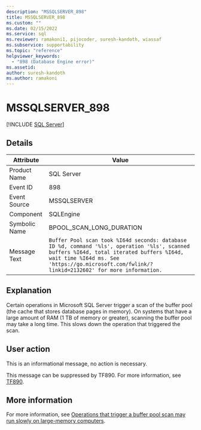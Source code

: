 ```yaml
---
description: "MSSQLSERVER_898"
title: MSSQLSERVER_898
ms.custom: ""
ms.date: 02/15/2022
ms.service: sql
ms.reviewer: ramakoni1, pijocoder, suresh-kandoth, wiassaf
ms.subservice: supportability
ms.topic: "reference"
helpviewer_keywords: 
  - "898 (Database Engine error)"
ms.assetid: 
author: suresh-kandoth
ms.author: ramakoni
---
```

# MSSQLSERVER_898
 [!INCLUDE [SQL Server](../../includes/applies-to-version/sqlserver.md)]

## Details

|Attribute|Value|
|---|---|
|Product Name|SQL Server|
|Event ID|898|
|Event Source|MSSQLSERVER|
|Component|SQLEngine|
|Symbolic Name|BPOOL_SCAN_LONG_DURATION|
|Message Text|`Buffer Pool scan took %I64d seconds: database ID %d, command '%ls', operation '%ls', scanned buffers %I64d, total iterated buffers %I64d, wait time %I64d ms. See 'https://go.microsoft.com/fwlink/?linkid=2132602' for more information.` |

## Explanation

Certain operations in Microsoft SQL Server trigger a scan of the buffer pool (the cache that stores database pages in memory). On systems that have a large amount of RAM (1 TB of memory or greater), scanning the buffer pool may take a long time. This slows down the operation that triggered the scan.

## User action

This is an informational message, no action is necessary.

This message can be suppressed by TF890. For more information, see [TF890](../../t-sql/database-console-commands/dbcc-traceon-trace-flags-transact-sql.md#tf890).

## More information
 
For more information, see [Operations that trigger a buffer pool scan may run slowly on large-memory computers](/troubleshoot/sql/performance/buffer-pool-scan-runs-slowly-large-memory-machines).
